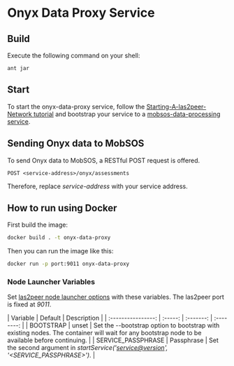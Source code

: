 Onyx Data Proxy Service
===========================================


Build
--------
Execute the following command on your shell:

```shell
ant jar 
```

Start
--------

To start the onyx-data-proxy service, follow the [Starting-A-las2peer-Network tutorial](https://github.com/rwth-acis/las2peer-Template-Project/wiki/Starting-A-las2peer-Network) and bootstrap your service to a [mobsos-data-processing service](https://github.com/rwth-acis/mobsos-data-processing/).

Sending Onyx data to MobSOS
-----------------------

To send Onyx data to MobSOS, a RESTful POST request is offered.
```
POST <service-address>/onyx/assessments
```

Therefore, replace *service-address* with your service address.


How to run using Docker
-------------------

First build the image:
```bash
docker build . -t onyx-data-proxy
```

Then you can run the image like this:

```bash
docker run -p port:9011 onyx-data-proxy
```

### Node Launcher Variables

Set [las2peer node launcher options](https://github.com/rwth-acis/las2peer-Template-Project/wiki/L2pNodeLauncher-Commands#at-start-up) with these variables.
The las2peer port is fixed at *9011*.

| Variable | Default | Description |
| :----------------: | :-----: | :-------: | :--------: |
| BOOTSTRAP | unset | Set the --bootstrap option to bootstrap with existing nodes. The container will wait for any bootstrap node to be available before continuing. |
| SERVICE_PASSPHRASE | Passphrase | Set the second argument in *startService('<service@version>', '<SERVICE_PASSPHRASE>')*. |
